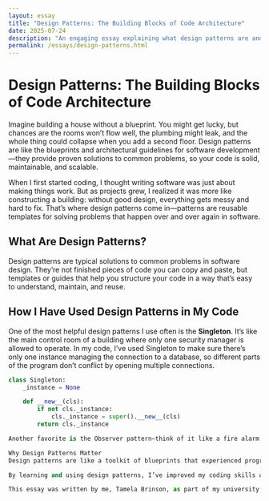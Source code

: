 ```yaml
---
layout: essay
title: "Design Patterns: The Building Blocks of Code Architecture"
date: 2025-07-24
description: "An engaging essay explaining what design patterns are and how I've used them in my projects."
permalink: /essays/design-patterns.html
---
```


# Design Patterns: The Building Blocks of Code Architecture

Imagine building a house without a blueprint. You might get lucky, but chances are the rooms won’t flow well, the plumbing might leak, and the whole thing could collapse when you add a second floor. Design patterns are like the blueprints and architectural guidelines for software development—they provide proven solutions to common problems, so your code is solid, maintainable, and scalable.

When I first started coding, I thought writing software was just about making things work. But as projects grew, I realized it was more like constructing a building: without good design, everything gets messy and hard to fix. That’s where design patterns come in—patterns are reusable templates for solving problems that happen over and over again in software.

## What Are Design Patterns?

Design patterns are typical solutions to common problems in software design. They’re not finished pieces of code you can copy and paste, but templates or guides that help you structure your code in a way that’s easy to understand, maintain, and reuse.

## How I Have Used Design Patterns in My Code

One of the most helpful design patterns I use often is the **Singleton**. It’s like the main control room of a building where only one security manager is allowed to operate. In my code, I’ve used Singleton to make sure there’s only one instance managing the connection to a database, so different parts of the program don’t conflict by opening multiple connections.

```python
class Singleton:
    _instance = None

    def __new__(cls):
        if not cls._instance:
            cls._instance = super().__new__(cls)
        return cls._instance

Another favorite is the Observer pattern—think of it like a fire alarm system in a building. When the alarm detects smoke, it notifies all the rooms so people can evacuate. In my projects, I’ve used Observer to update the user interface in real-time when the underlying data changes, without having to constantly check or refresh manually.

Why Design Patterns Matter
Design patterns are like a toolkit of blueprints that experienced programmers have developed to make building software less chaotic and more efficient. Using them helps avoid “reinventing the wheel” and improves communication, since other developers often recognize these common patterns.

By learning and using design patterns, I’ve improved my coding skills and the quality of my projects. They give me a foundation that makes complex software easier to build, test, and maintain.

This essay was written by me, Tamela Brinson, as part of my university coursework in 2025.